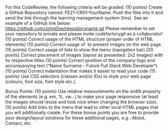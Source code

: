 For this CodeReview, the following criteria will be graded:
(10 points) Create a GitHub Repository named: FE21-CR01-YourName. Push the files into it and send the link through the learning management system (lms). 
See an example of a GitHub link below:
https://github.com/JohnDoe/repositoryname.git
Please remember to set your repository to private and please invite codefactorygit as a collaborator!
(10 points) Correct usage of the HTML structure (proper order of HTML elements)
(10 points) Correct usage of <img> to present images on the web page
(15 points) Correct usage of lists to show the menu (navigation bar)
(20 points) Correct placement of images (layout as presented: 2x2 images) with its respective titles
(10 points) Correct position of the company logo and accompanying text (“Name Surname - Future Full Stack Web Developer“)
(10 points) Correct indentation that makes it easier to read your code
(15 points) Use CSS selectors (classes and/or IDs) to style your web page (colours, font size, font style etc.).

Bonus Points:
(10 points) Use relative measurements on the width property of the elements (e.g. em, %, vw...) to make your page responsive 
(at least the images should resize and look nice when changing the browser size).
(10 points) Add links to the menu that lead to other local HTML pages that you will additionally create. 
For these bonus points you are free to provide your design/layout solutions for these additional pages, e.g.: About, Contact, etc.
